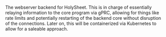 The webserver backend for HolySheet. This is in charge of essentially relaying information to the core program via gPRC, allowing for things like rate limits and potentially restarting of the backend core without disruption of the connections. Later on, this will be containerized via Kubernetes to allow for a saleable approach.